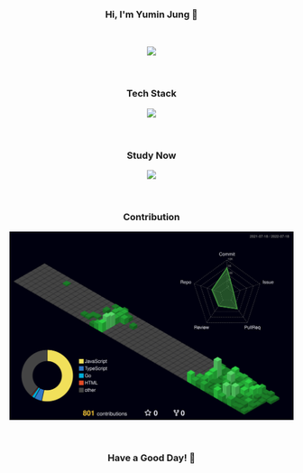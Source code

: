 <h3 align="center">
Hi, I'm Yumin Jung 👋
</h3>

<br/>

<p align="center">
  <a href="https://yumin-portfolio.vercel.app/">
    <img src="https://i.giphy.com/media/FcqKy4Kj7XOK0hCW4g/giphy.webp">
  </a>
</p>

<br/>

<h3 align="center">Tech Stack</h3>

<p align="center">
  <a href="https://github.com/yumin-jung">
    <img src="https://skillicons.dev/icons?i=react,nextjs,tailwind,nodejs,express,mongodb,ts,js,go,git,figma,jest&perline=6"/>
  </a>
</p>

<br/>

<h3 align="center">Study Now</h3>

<p align="center">
  <a href="https://github.com/yumin-jung">
    <img src="https://skillicons.dev/icons?i=remix,ae"/>
  </a>
</p>

<br/>

<h3 align="center">Contribution</h3>

<p align="center">
<img src="./profile-3d-contrib/profile-night-green.svg">
</p>

<br/>

<h3 align="center">Have a Good Day! 🙂</h3>

<br/>
